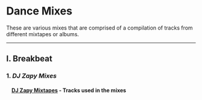 # Dance Mixes

These are various mixes that are comprised of a compilation of tracks
from different mixtapes or albums.

___

## I. **Breakbeat**
### 1. *DJ Zapy Mixes*
#### &emsp;[DJ Zapy Mixtapes](https://github.com/Jetchan204/Jetchan204.github.io/blob/master/B04_Dance_Mixes/dj_zapy_mixtapes.txt) - Tracks used in the mixes
